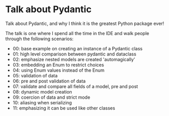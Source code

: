# Talk about Pydantic


Talk about Pydantic, and why I think it is the greatest Python package ever!


The talk is one where I spend all the time in the IDE and walk people through the following scenarios:
- 00: base example on creating an instance of a Pydantic class
- 01: high level comparison between pydantic and dataclass
- 02: emphasize nested models are created 'automagically'
- 03: embedding an Enum to restrict choices
- 04: using Enum values instead of the Enum
- 05: validation of data
- 06: pre and post validation of data
- 07: validate and compare all fields of a model, pre and post
- 08: dynamic model creation
- 09: coercion of data and strict mode
- 10: aliasing when serializing
- 11: emphasizing it can be used like other classes